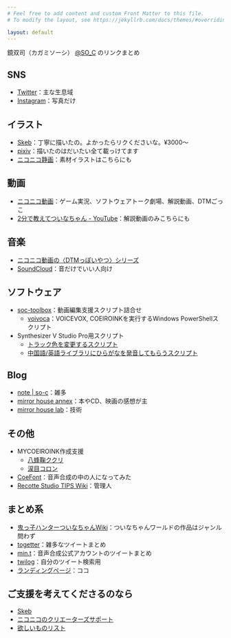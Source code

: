 ```yaml
---
# Feel free to add content and custom Front Matter to this file.
# To modify the layout, see https://jekyllrb.com/docs/themes/#overriding-theme-defaults

layout: default
---
```

鏡双司（カガミソーシ） [@SO_C](https://twitter.com/SO_C) のリンクまとめ

## SNS

* [Twitter](https://twitter.com/SO_C)：主な生息域
* [Instagram](https://www.instagram.com/so_c.k/)：写真だけ

## イラスト

* [Skeb](https://skeb.jp/@SO_C)：丁寧に描いたの。よかったらリクくださいな。¥3000～
* [pixiv](https://www.pixiv.net/users/17301691)：描いたのはだいたい全て載っけてます
* [ニコニコ静画](https://seiga.nicovideo.jp/user/illust/13145014)：素材イラストはこちらにも

## 動画

* [ニコニコ動画](https://www.nicovideo.jp/user/13145014)：ゲーム実況、ソフトウェアトーク劇場、解説動画、DTMごっこ
* [2分で教えてついなちゃん - YouTube](https://www.youtube.com/channel/UCASSVIUKXBTFcdeKm3r1QgA)：解説動画のみこちらにも

## 音楽

* [ニコニコ動画の〈DTMっぽいやつ〉シリーズ](https://www.nicovideo.jp/series/172101)
* [SoundCloud](https://soundcloud.com/so-c-kagami)：音だけでいい人向け

## ソフトウェア

* [soc-toolbox](https://github.com/so-c/soc-toolbox)：動画編集支援スクリプト詰合せ
  * [voivoca](./toolbox/voivoca.html)：VOICEVOX, COEIROINKを実行するWindows PowerShellスクリプト
* Synthesizer V Studio Pro用スクリプト
  * [トラック色を変更するスクリプト](https://gist.github.com/so-c/d2ce848b3b209c9b496effacfaf37246)
  * [中国語/英語ライブラリにひらがなを発音してもらうスクリプト](https://gist.github.com/so-c/3f92609556d7d5aa443bbb1e3b3c66d1)

## Blog

* [note \| so-c](https://note.com/so_c)：雑多
* [mirror house annex](https://mirahalibrary.blogspot.com/)：本やCD、映画の感想が主
* [mirror house lab](https://mirahalab.blogspot.com/)：技術

## その他

* MYCOEIROINK作成支援
  * [八蜂鞠ククリ](https://ついなちゃん.com/character/#kukuri)
  * [涙目コロン](https://ついなちゃん.com/character/#koron)
* [CoeFont](https://coefont.cloud/coefonts/6f459c2e-1294-4543-b4ae-2a19336ceb17)：音声合成の中の人になってみた
* [Recotte Studio TIPS Wiki](https://wikiwiki.jp/recosta/)：管理人

## まとめ系

* [鬼っ子ハンターついなちゃんWiki](https://tsuinawiki.cyou/creater/%E9%8F%A1%E5%8F%8C%E5%8F%B8)：ついなちゃんワールドの作品はジャンル問わず
* [togetter](https://togetter.com/id/SO_C)：雑多なツイートまとめ
* [min.t](https://min.togetter.com/id/SO_C)：音声合成公式アカウントのツイートまとめ
* [twilog](https://twilog.org/SO_C)：自分のツイート検索用
* [ランディングページ](https://so-c.github.io/)：ココ

## ご支援を考えてくださるのなら

* [Skeb](https://skeb.jp/@SO_C)
* [ニコニコのクリエーターズサポート](https://creator-support.nicovideo.jp/registration/13145014)
* [欲しいものリスト](https://www.amazon.co.jp/hz/wishlist/ls/1NJZV3RGORDVP)
